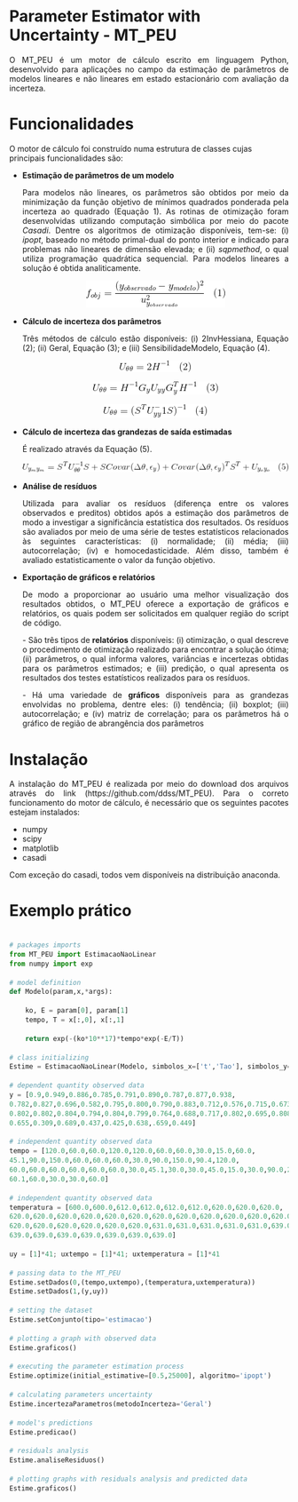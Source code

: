 # Parameter Estimator with Uncertainty - MT_PEU

<p align="justify">
O MT_PEU é um motor de cálculo escrito em linguagem Python, desenvolvido para aplicações no campo da estimação de parâmetros de modelos lineares e não lineares em estado estacionário com avaliação da incerteza.
</p>

# Funcionalidades

O motor de cálculo foi construído numa estrutura de classes cujas principais funcionalidades são:

* **Estimação de parâmetros de um modelo**   
  <p align="justify">
    <text> Para modelos não lineares, os parâmetros são obtidos por meio da minimização da função objetivo de mínimos quadrados ponderada pela incerteza ao quadrado (Equação 1). As rotinas de otimização foram desenvolvidas utilizando computação simbólica por meio do pacote <em>Casadi</em>. Dentre os algoritmos de otimização disponíveis, tem-se: (i) <em>ipopt</em>, baseado no método primal-dual do ponto interior e indicado para problemas não lineares de dimensão elevada; e (ii) <em>sqpmethod</em>, o qual utiliza programação quadrática sequencial. Para modelos lineares a solução é obtida analiticamente.</text>
  </p>

  <p align="center">
  <img src = "./Imagens/ObjectiveFunction.png">
  </p>
  
* **Cálculo de incerteza dos parâmetros** 
  <p align="justify">Três métodos de cálculo estão disponíveis: (i) 2InvHessiana, Equação (2); (ii) Geral, Equação (3); e (iii) SensibilidadeModelo, Equação (4). 
   </p>
  
  <p align="center">
  <img src = "./Imagens/2invHessian.png">
  </p> 
  
  <p align="center">
  <img src = "./Imagens/Geral.png">
  </p> 
  
  <p align="center">
  <img src = "./Imagens/Sensibilidade.png">
  </p> 
  
* **Cálculo de incerteza das grandezas de saída estimadas**

  <p align="justify">
		<text>É realizado através da Equação (5). </text>
  </p>
  
  <p align="center">
  <img src = "./Imagens/Uyy.png">
  </p> 

* **Análise de resíduos**
  <p align="justify">
    <text>Utilizada para avaliar os resíduos (diferença entre os valores observados e preditos) obtidos após a estimação dos parâmetros de modo a investigar a significância estatística dos resultados. Os resíduos são avaliados por meio de uma série de testes estatísticos relacionados às seguintes características: (i) normalidade; (ii) média; (iii) autocorrelação; (iv) e homocedasticidade. Além disso, também é avaliado estatisticamente o valor da função objetivo.</text>
  </p>

* **Exportação de gráficos e relatórios**

  <p align="justify">
	De modo a proporcionar ao usuário uma melhor visualização dos resultados obtidos, o MT_PEU oferece a exportação de gráficos e relatórios, os quais podem ser solicitados em qualquer região do script de código.
  </p>
  <p align="justify">
  - São três tipos de <strong>relatórios</strong> disponíveis: (i) otimização, o qual descreve o procedimento de otimização realizado para encontrar a solução ótima; (ii) parâmetros, o qual informa valores, variâncias e incertezas obtidas para os parâmetros estimados; e (iii) predição, o qual apresenta os resultados dos testes estatísticos realizados para os resíduos. 
  </p>
  <p align="justify">
  - Há uma variedade de <strong>gráficos</strong> disponíveis para as grandezas envolvidas no problema, dentre eles: (i) tendência; (ii) boxplot; (iii) autocorrelação; e (iv) matriz de correlação; para os parâmetros há o gráfico de região de abrangência dos parâmetros
  </p>

# Instalação

<p align="justify">
A instalação do MT_PEU é realizada por meio do download dos arquivos através do link (https://github.com/ddss/MT_PEU). Para o correto funcionamento do motor de cálculo, é necessário que os seguintes pacotes estejam instalados: 
</p>

* numpy
* scipy
* matplotlib
* casadi

Com exceção do casadi, todos vem disponíveis na distribuição anaconda.

# Exemplo prático
```python

# packages imports
from MT_PEU import EstimacaoNaoLinear
from numpy import exp

# model definition
def Modelo(param,x,*args):

    ko, E = param[0], param[1]
    tempo, T = x[:,0], x[:,1]

    return exp(-(ko*10**17)*tempo*exp(-E/T))

# class initializing
Estime = EstimacaoNaoLinear(Modelo, simbolos_x=['t','Tao'], simbolos_y=['y'], simbolos_param=['ko','E'], Folder='Exemplo1')

# dependent quantity observed data
y = [0.9,0.949,0.886,0.785,0.791,0.890,0.787,0.877,0.938,
0.782,0.827,0.696,0.582,0.795,0.800,0.790,0.883,0.712,0.576,0.715,0.673,
0.802,0.802,0.804,0.794,0.804,0.799,0.764,0.688,0.717,0.802,0.695,0.808,
0.655,0.309,0.689,0.437,0.425,0.638,.659,0.449]

# independent quantity observed data
tempo = [120.0,60.0,60.0,120.0,120.0,60.0,60.0,30.0,15.0,60.0,
45.1,90.0,150.0,60.0,60.0,60.0,30.0,90.0,150.0,90.4,120.0,
60.0,60.0,60.0,60.0,60.0,60.0,30.0,45.1,30.0,30.0,45.0,15.0,30.0,90.0,25.0,
60.1,60.0,30.0,30.0,60.0]

# independent quantity observed data
temperatura = [600.0,600.0,612.0,612.0,612.0,612.0,620.0,620.0,620.0,
620.0,620.0,620.0,620.0,620.0,620.0,620.0,620.0,620.0,620.0,620.0,620.0,
620.0,620.0,620.0,620.0,620.0,620.0,631.0,631.0,631.0,631.0,631.0,639.0,639.0,
639.0,639.0,639.0,639.0,639.0,639.0,639.0]

uy = [1]*41; uxtempo = [1]*41; uxtemperatura = [1]*41

# passing data to the MT_PEU
Estime.setDados(0,(tempo,uxtempo),(temperatura,uxtemperatura))
Estime.setDados(1,(y,uy))

# setting the dataset
Estime.setConjunto(tipo='estimacao')

# plotting a graph with observed data
Estime.graficos()

# executing the parameter estimation process
Estime.optimize(initial_estimative=[0.5,25000], algoritmo='ipopt')

# calculating parameters uncertainty
Estime.incertezaParametros(metodoIncerteza='Geral')

# model's predictions
Estime.predicao()

# residuals analysis
Estime.analiseResiduos()

# plotting graphs with residuals analysis and predicted data
Estime.graficos()

